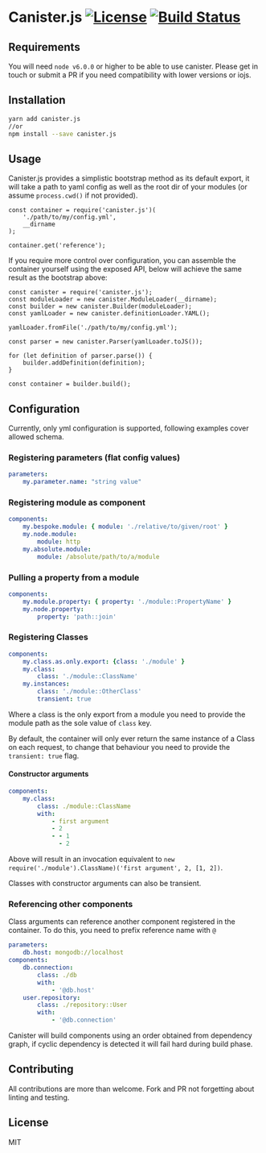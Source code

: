 # Canister.js [![License](https://img.shields.io/badge/license-MIT-blue.svg?style=flat-square)]() [![Build Status](https://img.shields.io/travis/michael-donat/canister.js.svg?style=flat-square)](https://travis-ci.org/michael-donat/canister.js)
 
## Requirements

You will need `node v6.0.0` or higher to be able to use canister. Please get in touch or submit a PR if you need compatibility with lower versions or iojs.

## Installation

```bash
yarn add canister.js
//or
npm install --save canister.js
```

## Usage

Canister.js provides a simplistic bootstrap method as its default export, it will take a path to yaml config as well as the root dir of your modules (or assume `process.cwd()` if not provided). 

```node
const container = require('canister.js')(
	'./path/to/my/config.yml',
	__dirname
);

container.get('reference');

```

If you require more control over configuration, you can assemble the container yourself using the exposed API, below will achieve the same result as the bootstrap above:

```node
const canister = require('canister.js');
const moduleLoader = new canister.ModuleLoader(__dirname);
const builder = new canister.Builder(moduleLoader);
const yamlLoader = new canister.definitionLoader.YAML();

yamlLoader.fromFile('./path/to/my/config.yml');

const parser = new canister.Parser(yamlLoader.toJS());

for (let definition of parser.parse()) {
	builder.addDefinition(definition);
}

const container = builder.build();
```

## Configuration

Currently, only yml configuration is supported, following examples cover allowed schema.

### Registering parameters (flat config values)

```yml
parameters:
	my.parameter.name: "string value"
```

### Registering module as component

```yml
components:
	my.bespoke.module: { module: './relative/to/given/root' }
	my.node.module:
		module: http
	my.absolute.module:
		module: /absolute/path/to/a/module
```

### Pulling a property from a module

```yml
components:
	my.module.property: { property: './module::PropertyName' }
	my.node.property:
		property: 'path::join'
```

### Registering Classes

```yml
components:
	my.class.as.only.export: {class: './module' }
	my.class:
		class: './module::ClassName'
	my.instances:
		class: './module::OtherClass'
		transient: true
```

Where a class is the only export from a module you need to provide the module path as the sole value of `class` key.

By default, the container will only ever return the same instance of a Class on each request, to change that behaviour you need to provide the `transient: true` flag.

#### Constructor arguments

```yml
components:
	my.class:
		class: ./module::ClassName
		with:
			- first argument
			- 2
			- - 1
		  	  - 2
```

Above will result in an invocation equivalent to `new require('./module').ClassName)('first argument', 2, [1, 2])`.
 
Classes with constructor arguments can also be transient.

### Referencing other components

Class arguments can reference another component registered in the container. To do this, you need to prefix reference name with `@`

```yml
parameters:
	db.host: mongodb://localhost
components:
	db.connection:
		class: ./db
		with:
			- '@db.host'
	user.repository:
		class: ./repository::User
		with:
			- '@db.connection'
```

Canister will build components using an order obtained from dependency graph, if cyclic dependency is detected it will fail hard during build phase.

## Contributing

All contributions are more than welcome. Fork and PR not forgetting about linting and testing.

## License

MIT


